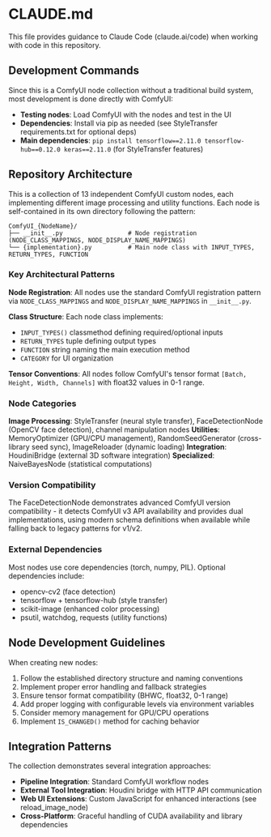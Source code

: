 # CLAUDE.md

This file provides guidance to Claude Code (claude.ai/code) when working with code in this repository.

## Development Commands

Since this is a ComfyUI node collection without a traditional build system, most development is done directly with ComfyUI:

- **Testing nodes**: Load ComfyUI with the nodes and test in the UI
- **Dependencies**: Install via pip as needed (see StyleTransfer requirements.txt for optional deps)
- **Main dependencies**: `pip install tensorflow==2.11.0 tensorflow-hub==0.12.0 keras==2.11.0` (for StyleTransfer features)

## Repository Architecture

This is a collection of 13 independent ComfyUI custom nodes, each implementing different image processing and utility functions. Each node is self-contained in its own directory following the pattern:

```
ComfyUI_{NodeName}/
├── __init__.py                  # Node registration (NODE_CLASS_MAPPINGS, NODE_DISPLAY_NAME_MAPPINGS)
└── {implementation}.py          # Main node class with INPUT_TYPES, RETURN_TYPES, FUNCTION
```

### Key Architectural Patterns

**Node Registration**: All nodes use the standard ComfyUI registration pattern via `NODE_CLASS_MAPPINGS` and `NODE_DISPLAY_NAME_MAPPINGS` in `__init__.py`.

**Class Structure**: Each node class implements:
- `INPUT_TYPES()` classmethod defining required/optional inputs
- `RETURN_TYPES` tuple defining output types  
- `FUNCTION` string naming the main execution method
- `CATEGORY` for UI organization

**Tensor Conventions**: All nodes follow ComfyUI's tensor format `[Batch, Height, Width, Channels]` with float32 values in 0-1 range.

### Node Categories

**Image Processing**: StyleTransfer (neural style transfer), FaceDetectionNode (OpenCV face detection), channel manipulation nodes
**Utilities**: MemoryOptimizer (GPU/CPU management), RandomSeedGenerator (cross-library seed sync), ImageReloader (dynamic loading)
**Integration**: HoudiniBridge (external 3D software integration)
**Specialized**: NaiveBayesNode (statistical computations)

### Version Compatibility

The FaceDetectionNode demonstrates advanced ComfyUI version compatibility - it detects ComfyUI v3 API availability and provides dual implementations, using modern schema definitions when available while falling back to legacy patterns for v1/v2.

### External Dependencies

Most nodes use core dependencies (torch, numpy, PIL). Optional dependencies include:
- opencv-cv2 (face detection)
- tensorflow + tensorflow-hub (style transfer)  
- scikit-image (enhanced color processing)
- psutil, watchdog, requests (utility functions)

## Node Development Guidelines

When creating new nodes:
1. Follow the established directory structure and naming conventions
2. Implement proper error handling and fallback strategies
3. Ensure tensor format compatibility (BHWC, float32, 0-1 range)
4. Add proper logging with configurable levels via environment variables
5. Consider memory management for GPU/CPU operations
6. Implement `IS_CHANGED()` method for caching behavior

## Integration Patterns

The collection demonstrates several integration approaches:
- **Pipeline Integration**: Standard ComfyUI workflow nodes
- **External Tool Integration**: Houdini bridge with HTTP API communication
- **Web UI Extensions**: Custom JavaScript for enhanced interactions (see reload_image_node)
- **Cross-Platform**: Graceful handling of CUDA availability and library dependencies